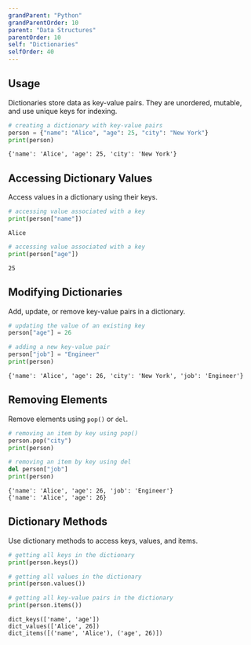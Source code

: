 ```yaml
---
grandParent: "Python"
grandParentOrder: 10
parent: "Data Structures"
parentOrder: 10
self: "Dictionaries"
selfOrder: 40
---
```


## Usage
Dictionaries store data as key-value pairs. They are unordered, mutable, and use unique keys for indexing.

```python
# creating a dictionary with key-value pairs
person = {"name": "Alice", "age": 25, "city": "New York"}
print(person)
```

```output
{'name': 'Alice', 'age': 25, 'city': 'New York'}
```

## Accessing Dictionary Values
Access values in a dictionary using their keys.

```python
# accessing value associated with a key
print(person["name"])
```
```output
Alice
```

```python
# accessing value associated with a key
print(person["age"])
```
```output
25
```

## Modifying Dictionaries
Add, update, or remove key-value pairs in a dictionary.

```python
# updating the value of an existing key
person["age"] = 26

# adding a new key-value pair
person["job"] = "Engineer"
print(person)
```

```output
{'name': 'Alice', 'age': 26, 'city': 'New York', 'job': 'Engineer'}
```

## Removing Elements
Remove elements using `pop()` or `del`.

```python
# removing an item by key using pop()
person.pop("city")
print(person)

# removing an item by key using del
del person["job"]
print(person)
```

```output
{'name': 'Alice', 'age': 26, 'job': 'Engineer'}
{'name': 'Alice', 'age': 26}
```

## Dictionary Methods
Use dictionary methods to access keys, values, and items.

```python
# getting all keys in the dictionary
print(person.keys())

# getting all values in the dictionary
print(person.values())

# getting all key-value pairs in the dictionary
print(person.items())
```

```output
dict_keys(['name', 'age'])
dict_values(['Alice', 26])
dict_items([('name', 'Alice'), ('age', 26)])
```

